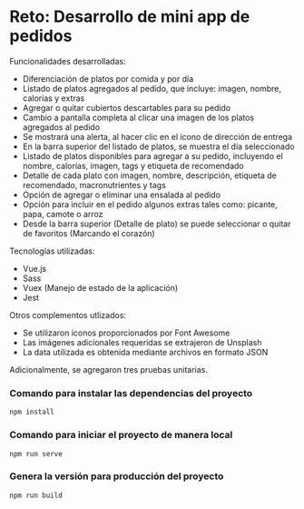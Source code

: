 # Reto: Desarrollo de mini app de pedidos
Funcionalidades desarrolladas:
- Diferenciación de platos por comida y por día
- Listado de platos agregados al pedido, que incluye: imagen, nombre, calorias y extras
- Agregar o quitar cubiertos descartables para su pedido
- Cambio a pantalla completa al clicar una imagen de los platos agregados al pedido
- Se mostrará una alerta, al hacer clic en el ícono de dirección de entrega
- En la barra superior del listado de platos, se muestra el día seleccionado
- Listado de platos disponibles para agregar a su pedido, incluyendo el nombre, calorías, imagen, tags y etiqueta de recomendado
- Detalle de cada plato con imagen, nombre, descripción, etiqueta de recomendado, macronutrientes y tags
- Opción de agregar o eliminar una ensalada al pedido
- Opción para incluir en el pedido algunos extras tales como: picante, papa, camote o arroz
- Desde la barra superior (Detalle de plato) se puede seleccionar o quitar de favoritos (Marcando el corazón)

Tecnologías utilizadas:
- Vue.js
- Sass
- Vuex (Manejo de estado de la aplicación)
- Jest

Otros complementos utlizados:
- Se utilizaron íconos proporcionados por Font Awesome
- Las imágenes adicionales requeridas se extrajeron de Unsplash
- La data utilizada es obtenida mediante archivos en formato JSON

Adicionalmente, se agregaron tres pruebas unitarias.

### Comando para instalar las dependencias del proyecto
```
npm install
```

### Comando para iniciar el proyecto de manera local
```
npm run serve
```

### Genera la versión para producción del proyecto
```
npm run build
```
